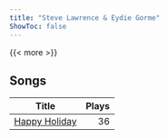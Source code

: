 ```yaml
---
title: "Steve Lawrence & Eydie Gorme"
ShowToc: false
---
```


{{< more >}}

## Songs
Title | Plays 
----- | -----: 
[Happy Holiday](/songs/happy-holiday) | 36

